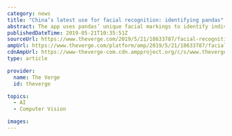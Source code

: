 ```yaml
---
category: news
title: "China’s latest use for facial recognition: identifying pandas"
abstract: The app uses pandas’ unique facial markings to identify individual animals
publishedDateTime: 2019-05-21T10:35:51Z
sourceUrl: https://www.theverge.com/2019/5/21/18633787/facial-recognition-app-panda-china-chengdu-conservation
ampUrl: https://www.theverge.com/platform/amp/2019/5/21/18633787/facial-recognition-app-panda-china-chengdu-conservation
cdnAmpUrl: https://www-theverge-com.cdn.ampproject.org/c/s/www.theverge.com/platform/amp/2019/5/21/18633787/facial-recognition-app-panda-china-chengdu-conservation
type: article

provider:
  name: The Verge
  id: theverge

topics:
  - AI
  - Computer Vision

images:
---
```

